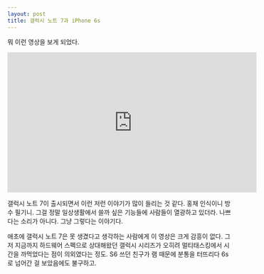 ```yaml
---
layout: post
title: 갤럭시 노트 7과 iPhone 6s
---
```


뭐 이런 영상을 보게 되었다.



<iframe width="560" height="315" src="https://www.youtube.com/embed/p2xSS45Ld1o" frameborder="0" allowfullscreen></iframe>



갤럭시 노트 7이 출시되면서 이런 저런 이야기가 많이 들리는 것 같다. 홍채 인식이니 방수 필기니. 그걸 정말 일상생활에서 쓸까 싶은 기능들에 사람들이 열광하고 있더라. 나쁘다는 소리가 아니다. 그냥 그렇다는 이야기다.



애초에 갤럭시 노트 7은 못 생겼다고 생각하는 사람에게 이 영상은 크게 감흥이 없다. 그저 지금까지 하드웨어 스펙으로 상대해왔던 갤럭시 시리즈가 오히려 멀티태스킹에서 시간을 까먹었다는 점이 의외였다는 정도. S6 쓰던 친구가 램 때문에 분통을 터뜨리다 6s로 넘어간 걸 보았음에도 불구하고.

